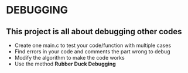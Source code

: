 # DEBUGGING

## This project is all about debugging other codes 
   * Create one main.c to test your code/function with multiple cases
   * Find errors in your code and comments the part wrong to debug
   * Modify the algorithm to make the code works
   * Use the method **Rubber Duck Debugging** 

